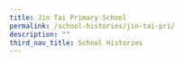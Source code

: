 ```yaml
---
title: Jin Tai Primary School
permalink: /school-histories/jin-tai-pri/
description: ""
third_nav_title: School Histories
---
```

